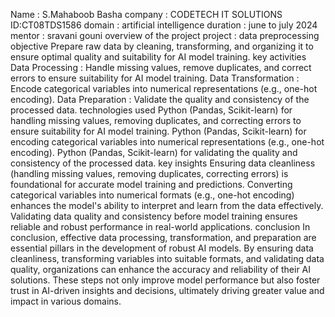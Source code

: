 Name : S.Mahaboob Basha company : CODETECH IT SOLUTIONS ID:CT08TDS1586 domain : artificial intelligence duration : june to july 2024 mentor : sravani gouni overview of the project project : data preprocessing objective Prepare raw data by cleaning, transforming, and organizing it to ensure optimal quality and suitability for AI model training. key activities Data Processing : Handle missing values, remove duplicates, and correct errors to ensure suitability for AI model training. Data Transformation : Encode categorical variables into numerical representations (e.g., one-hot encoding). Data Preparation : Validate the quality and consistency of the processed data. technologies used Python (Pandas, Scikit-learn) for handling missing values, removing duplicates, and correcting errors to ensure suitability for AI model training. Python (Pandas, Scikit-learn) for encoding categorical variables into numerical representations (e.g., one-hot encoding). Python (Pandas, Scikit-learn) for validating the quality and consistency of the processed data. key insights Ensuring data cleanliness (handling missing values, removing duplicates, correcting errors) is foundational for accurate model training and predictions. Converting categorical variables into numerical formats (e.g., one-hot encoding) enhances the model's ability to interpret and learn from the data effectively. Validating data quality and consistency before model training ensures reliable and robust performance in real-world applications. conclusion In conclusion, effective data processing, transformation, and preparation are essential pillars in the development of robust AI models. By ensuring data cleanliness, transforming variables into suitable formats, and validating data quality, organizations can enhance the accuracy and reliability of their AI solutions. These steps not only improve model performance but also foster trust in AI-driven insights and decisions, ultimately driving greater value and impact in various domains.
